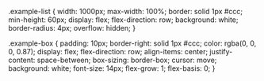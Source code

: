 .example-list {
  width: 1000px;
  max-width: 100%;
  border: solid 1px #ccc;
  min-height: 60px;
  display: flex;
  flex-direction: row;
  background: white;
  border-radius: 4px;
  overflow: hidden;
}

.example-box {
  padding: 10px;
  border-right: solid 1px #ccc;
  color: rgba(0, 0, 0, 0.87);
  display: flex;
  flex-direction: row;
  align-items: center;
  justify-content: space-between;
  box-sizing: border-box;
  cursor: move;
  background: white;
  font-size: 14px;
  flex-grow: 1;
  flex-basis: 0;
}
